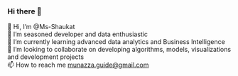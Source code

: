 ### Hi there 👋
👋 Hi, I’m @Ms-Shaukat  
👀 I’m seasoned developer and data enthusiastic  
🌱 I’m currently learning advanced data analytics and Business Intelligence  
💞️ I’m looking to collaborate on developing algorithms, models, visualizations and development projects  
📫 How to reach me munazza.guide@gmail.com  
<!--
**Ms-Shaukat/Ms-Shaukat** is a ✨ _special_ ✨ repository because its `README.md` (this file) appears on your GitHub profile.

Here are some ideas to get you started:

- 🔭 I’m currently working on ...
- 🌱 I’m currently learning ...
- 👯 I’m looking to collaborate on ...
- 🤔 I’m looking for help with ...
- 💬 Ask me about ...
- 📫 How to reach me: ...
- 😄 Pronouns: ...
- ⚡ Fun fact: ...
-->
